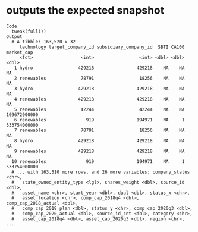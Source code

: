 # outputs the expected snapshot

    Code
      tweak(full())
    Output
      # A tibble: 163,520 x 32
         technology target_company_id subsidiary_company_id  SBTI CA100   market_cap
         <fct>                  <int>                 <int> <dbl> <dbl>        <dbl>
       1 hydro                 429218                429218    NA    NA           NA
       2 renewables             78791                 18256    NA    NA           NA
       3 hydro                 429218                429218    NA    NA           NA
       4 renewables            429218                429218    NA    NA           NA
       5 renewables             42244                 42244    NA    NA 109672000000
       6 renewables               919                194971    NA     1 533754000000
       7 renewables             78791                 18256    NA    NA           NA
       8 hydro                 429218                429218    NA    NA           NA
       9 renewables            429218                429218    NA    NA           NA
      10 renewables               919                194971    NA     1 533754000000
      # ... with 163,510 more rows, and 26 more variables: company_status <chr>,
      #   state_owned_entity_type <lgl>, shares_weight <dbl>, source_id <dbl>,
      #   asset_name <chr>, start_year <dbl>, dual <dbl>, status_x <chr>,
      #   asset_location <chr>, comp_cap_2018q4 <dbl>, comp_cap_2018_actual <dbl>,
      #   comp_cap_2018_plan <dbl>, status_y <chr>, comp_cap_2020q3 <dbl>,
      #   comp_cap_2020_actual <dbl>, source_id_cnt <dbl>, category <chr>,
      #   asset_cap_2018q4 <dbl>, asset_cap_2020q3 <dbl>, region <chr>, ...

